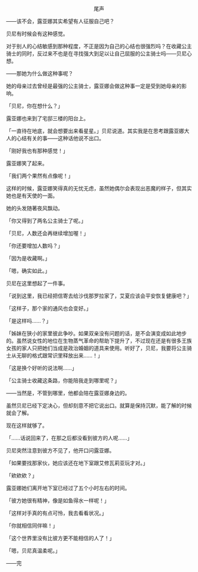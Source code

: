 <p align="center">尾声</p>

——该不会，露亚娜其实希望有人征服自己吧？

贝尼有时候会有这种感觉。

对于别人的心结敏感到那种程度，不正是因为自己的心结也很强烈吗？在收藏公主骑士的同时，反过来不也是在寻找强大到足以让自己屈服的公主骑士吗——贝尼心想。

——那她为什么做这种事呢？

她的母亲过去曾经是最强的公主骑士，露亚娜会做这种事一定是受到她母亲的影响。

「贝尼，你在想什么？」

露亚娜也来到了宅邸三楼的阳台上。

「一直待在地底，就会想要出来看星星。」贝尼说道。其实我是在思考跟露亚娜大人的心结有关的事——这种话他说不出口。

「刚好我也有那种感觉！」

露亚娜笑了起来。

「我们两个果然有点像呢！」

这样的时候，露亚娜笑得真的无忧无虑，虽然她偶尔会表现出恶魔的样子，但其实她也是有天使的一面。

她的头发随著夜风飘动。

「你又得到了两名公主骑士了呢。」

「贝尼，人数还会再继续增加喔！」

「你还要增加人数吗？」

「因为是收藏啊。」

「嗯，确实如此。」

贝尼在这里想起了一件事。

「说到这里，我已经把信寄去给沙伐那罗拉家了，艾夏应该会平安恢复健康吧？」

「这样子，那个家的通风也会变好。」

「是这样吗……？」

「姊妹在狭小的家里彼此争吵。如果双亲没有问题的话，是不会演变成如此地步的。虽然说女性的地位在生物蒸气革命的帮助下提升了，不过现在还是有很多王族女孩的家人只把她们当成是政治婚姻的道具来使用。听好了，贝尼，我要将公主骑士从无聊的格式跟常识里释放出来……！」

「这是换个好听的说法啊……」

「公主骑士收藏这条路，你能陪我走到哪里呢？」

——当然是，不管到哪里，他都会陪在露亚娜身边的。

虽然贝尼已经下定决心，但却刻意不把它说出口。就算是保持沉默，能了解的时候就会了解。

现在这样就够了。

「……话说回来了，在那之后都没看到彼方的人呢……」

贝尼突然注意到彼方不见了，他开口问露亚娜。

「如果要找那家伙，她应该还在地下室跟艾修瓦莉亚玩才对。」

「欸欸欸？」

露亚娜她们离开地下室已经过了五个小时左右的时间。

「彼方她很有精神，像是如鱼得水一样呢！」

「这样对手真的有点可怜，我去看看状况。」

「你就相信同伴嘛！」

「这个世界里没有比彼方更不能相信的人了！」

「嗯，贝尼真温柔呢。」

——完

